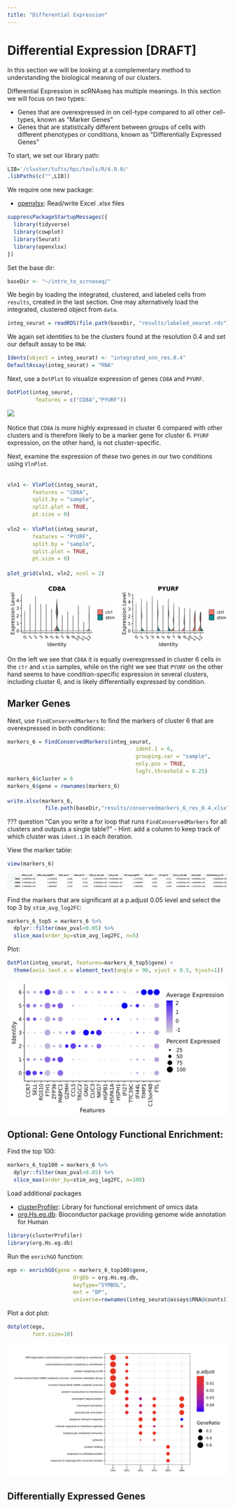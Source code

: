 ```yaml
---
title: "Differential Expression"
---
```


# Differential Expression [DRAFT]

In this section we will be looking at a complementary method to understanding the biological meaning of our clusters.

Differential Expression in scRNAseq has multiple meanings. In this section we will focus on two types:
- Genes that are overexpressed in on cell-type compared to all other cell-types, known as "Marker Genes"
- Genes that are statistically different between groups of cells with different phenotypes or conditions, known as "Differentially Expressed Genes"


To start, we set our library path:
```R
LIB='/cluster/tufts/hpc/tools/R/4.0.0/'
.libPaths(c("",LIB))
```

We require one new package:
- [openxlsx](https://cran.r-project.org/web/packages/openxlsx/index.html): Read/write Excel .xlsx files


```R
suppressPackageStartupMessages({
  library(tidyverse)
  library(cowplot)
  library(Seurat)
  library(openxlsx)
})
```

Set the base dir:
```R
baseDir <- "~/intro_to_scrnaseq/"
```

We begin by loading the integrated, clustered, and labeled cells from `results`, created in the last section. One may alternatively load the integrated, clustered object from `data`.

```R
integ_seurat = readRDS(file.path(baseDir, "results/labeled_seurat.rds"))
```

We again set identities to be the clusters found at the resolution 0.4 and set our default assay to be `RNA`:
```R 
Idents(object = integ_seurat) <- "integrated_snn_res.0.4"
DefaultAssay(integ_seurat) = "RNA"
```

Next, use a `DotPlot` to visualize expression of genes `CD8A` and `PYURF`. 
```R
DotPlot(integ_seurat, 
         features = c("CD8A","PYURF"))
```
![](images/2_gene_dot.png)

Notice that `CD8A` is more highly expressed in cluster 6 compared with other clusters and is therefore likely to be a marker gene for cluster 6. `PYURF` expression, on the other hand, is not cluster-specific. 

Next, examine the expression of these two genes in our two conditions using `VlnPlot`.

```R

vln1 <- VlnPlot(integ_seurat, 
        features = "CD8A",
        split.by = "sample",
        split.plot = TRUE, 
        pt.size = 0)
    
vln2 <- VlnPlot(integ_seurat, 
        features = "PYURF",
        split.by = "sample",
        split.plot = TRUE, 
        pt.size = 0)

plot_grid(vln1, vln2, ncol = 2)

```
![](images/2gene_violin.png)

On the left we see that `CD8A` it is equally overexpressed in cluster 6 cells in the `ctr` and `stim` samples, while on the right we see that `PYURF` on the other hand seems to have condition-specific expression in several clusters, including cluster 6, and is likely differentially expressed by condition.


## Marker Genes

Next, use `FindConservedMarkers` to find the markers of cluster 6 that are overexpressed in both conditions:
```R
markers_6 = FindConservedMarkers(integ_seurat,
                                         ident.1 = 6,
                                         grouping.var = "sample",
                                         only.pos = TRUE,
                                         logfc.threshold = 0.25)
markers_6$cluster = 6
markers_6$gene = rownames(markers_6)

write.xlsx(markers_6, 
            file.path(baseDir,"results/conservedmarkers_6_res_0.4.xlsx"))                                         
```  
??? question "Can you write a for loop that runs `FindConservedMarkers` for all clusters and outputs a single table?" 
    - Hint: add a column to keep track of which cluster was `ident.1` in each iteration.
    
View the marker table:
```R 
view(markers_6)
```
![](images/markers_6_table.png)


Find the markers that are significant at a p.adjust 0.05 level and select the top 3 by `stim_avg_log2FC`:
```R
markers_6_top5 = markers_6 %>%
  dplyr::filter(max_pval<0.05) %>%
  slice_max(order_by=stim_avg_log2FC, n=5)
```

Plot:
```R
DotPlot(integ_seurat, features=markers_6_top5$gene) + 
  theme(axis.text.x = element_text(angle = 90, vjust = 0.5, hjust=1))
```
![](images/tcell_marker_dotplot.png)


## Optional: Gene Ontology Functional Enrichment:

Find the top 100:
```R
markers_6_top100 = markers_6 %>%
  dplyr::filter(max_pval<0.05) %>%
  slice_max(order_by=stim_avg_log2FC, n=100)
```

Load additional packages
- [clusterProfiler](https://bioconductor.org/packages/release/bioc/html/clusterProfiler.html): Library for functional enrichment of omics data
- [org.Hs.eg.db](https://bioconductor.org/packages/release/data/annotation/html/org.Hs.eg.db.html): Bioconductor package providing genome wide annotation for Human

```R
library(clusterProfiler)
library(org.Hs.eg.db)
```

Run the `enrichGO` function: 
```R
ego <- enrichGO(gene = markers_6_top100$gene,
                     OrgDb = org.Hs.eg.db,
                     keyType="SYMBOL",
                     ont = "BP",
                     universe=rownames(integ_seurat@assays$RNA@counts))
```

Plot a dot plot:
```R
dotplot(ego,
        font.size=10)
```
![](images/cp_dotplot.png)


## Differentially Expressed Genes


